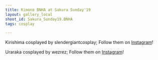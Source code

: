 ```yaml
---
title: Kimono BNHA at Sakura Sunday'19
layout: gallery_local
shoot_id: Sakura_Sunday19.BNHA
tags: cosplay

---
```


Kirishima cosplayed by slendergiantcosplay; Follow them on [Instagram](https://www.instagram.com/slendergiantcosplay)!

Uraraka cosplayed by wezrez; Follow them on [Instagram](https://www.instagram.com/wezrez)!

